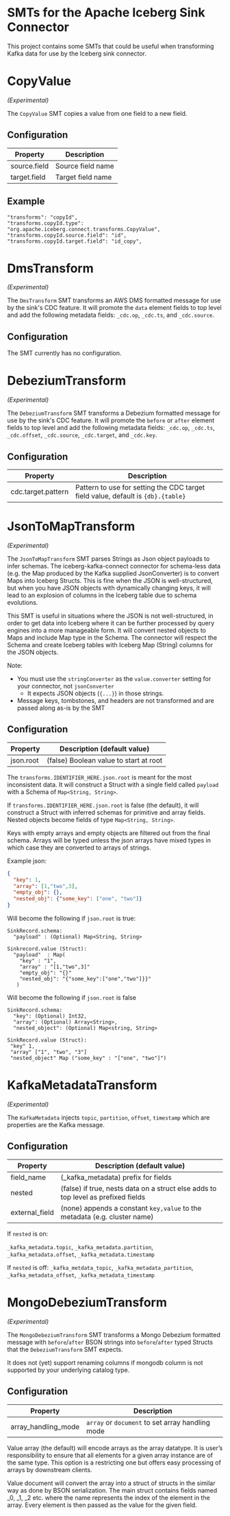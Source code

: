 <!--
  - Licensed to the Apache Software Foundation (ASF) under one
  - or more contributor license agreements.  See the NOTICE file
  - distributed with this work for additional information
  - regarding copyright ownership.  The ASF licenses this file
  - to you under the Apache License, Version 2.0 (the
  - "License"); you may not use this file except in compliance
  - with the License.  You may obtain a copy of the License at
  -
  -   http://www.apache.org/licenses/LICENSE-2.0
  -
  - Unless required by applicable law or agreed to in writing,
  - software distributed under the License is distributed on an
  - "AS IS" BASIS, WITHOUT WARRANTIES OR CONDITIONS OF ANY
  - KIND, either express or implied.  See the License for the
  - specific language governing permissions and limitations
  - under the License.
  -->

# SMTs for the Apache Iceberg Sink Connector

This project contains some SMTs that could be useful when transforming Kafka data for use by
the Iceberg sink connector.

# CopyValue
_(Experimental)_

The `CopyValue` SMT copies a value from one field to a new field.

## Configuration

| Property         | Description       |
|------------------|-------------------|
| source.field     | Source field name |
| target.field     | Target field name |

## Example

```
"transforms": "copyId",
"transforms.copyId.type": "org.apache.iceberg.connect.transforms.CopyValue",
"transforms.copyId.source.field": "id",
"transforms.copyId.target.field": "id_copy",
```

# DmsTransform
_(Experimental)_

The `DmsTransform` SMT transforms an AWS DMS formatted message for use by the sink's CDC feature.
It will promote the `data` element fields to top level and add the following metadata fields:
`_cdc.op`, `_cdc.ts`, and `_cdc.source`.

## Configuration

The SMT currently has no configuration.

# DebeziumTransform
_(Experimental)_

The `DebeziumTransform` SMT transforms a Debezium formatted message for use by the sink's CDC feature.
It will promote the `before` or `after` element fields to top level and add the following metadata fields:
`_cdc.op`, `_cdc.ts`, `_cdc.offset`, `_cdc.source`, `_cdc.target`, and `_cdc.key`.

## Configuration

| Property            | Description                                                                       |
|---------------------|-----------------------------------------------------------------------------------|
| cdc.target.pattern  | Pattern to use for setting the CDC target field value, default is `{db}.{table}`  |

# JsonToMapTransform
_(Experimental)_

The `JsonToMapTransform` SMT parses Strings as Json object payloads to infer schemas.  The iceberg-kafka-connect
connector for schema-less data (e.g. the Map produced by the Kafka supplied JsonConverter) is to convert Maps into Iceberg
Structs.  This is fine when the JSON is well-structured, but when you have JSON objects with dynamically
changing keys, it will lead to an explosion of columns in the Iceberg table due to schema evolutions.

This SMT is useful in situations where the JSON is not well-structured, in order to get data into Iceberg where
it can be further processed by query engines into a more manageable form. It will convert nested objects to
Maps and include Map type in the Schema.  The connector will respect the Schema and create Iceberg tables with Iceberg
Map (String) columns for the JSON objects.

Note:

- You must use the `stringConverter` as the `value.converter` setting for your connector, not `jsonConverter`
  - It expects JSON objects (`{...}`) in those strings.
- Message keys, tombstones, and headers are not transformed and are passed along as-is by the SMT

## Configuration

| Property             | Description  (default value)             |
|----------------------|------------------------------------------|
| json.root | (false) Boolean value to start at root   |

The `transforms.IDENTIFIER_HERE.json.root` is meant for the most inconsistent data.  It will construct a Struct with a single field
called `payload` with a Schema of `Map<String, String>`.

If `transforms.IDENTIFIER_HERE.json.root` is false (the default), it will construct a Struct with inferred schemas for primitive and
array fields.  Nested objects become fields of type `Map<String, String>`.

Keys with empty arrays and empty objects are filtered out from the final schema.  Arrays will be typed unless the
json arrays have mixed types in which case they are converted to arrays of strings.

Example json:

```json
{
  "key": 1, 
  "array": [1,"two",3],
  "empty_obj": {},
  "nested_obj": {"some_key": ["one", "two"]}
}
```

Will become the following if `json.root` is true:

```
SinkRecord.schema: 
  "payload" : (Optional) Map<String, String>
  
Sinkrecord.value (Struct): 
  "payload"  : Map(
    "key" : "1",
    "array" : "[1,"two",3]"
    "empty_obj": "{}"
    "nested_obj": "{"some_key":["one","two"]}}"
   )
```

Will become the following if `json.root` is false

```
SinkRecord.schema: 
  "key": (Optional) Int32,
  "array": (Optional) Array<String>,
  "nested_object": (Optional) Map<string, String>
  
SinkRecord.value (Struct):
 "key" 1, 
 "array" ["1", "two", "3"] 
 "nested_object" Map ("some_key" : "["one", "two"]") 
```

# KafkaMetadataTransform
_(Experimental)_

The `KafkaMetadata` injects `topic`, `partition`, `offset`, `timestamp` which are properties are the Kafka message.

## Configuration

| Property       | Description (default value)                                                       |
|----------------|-----------------------------------------------------------------------------------|
| field_name     | (_kafka_metadata) prefix for fields                                               | 
| nested         | (false) if true, nests data on a struct else adds to top level as prefixed fields |
| external_field | (none) appends a constant `key,value` to the metadata (e.g. cluster name)         | 

If `nested` is on:

`_kafka_metadata.topic`, `_kafka_metadata.partition`, `_kafka_metadata.offset`, `_kafka_metadata.timestamp`

If `nested` is off:
`_kafka_metdata_topic`, `_kafka_metadata_partition`, `_kafka_metadata_offset`, `_kafka_metadata_timestamp`

# MongoDebeziumTransform
_(Experimental)_ 

The `MongoDebeziumTransform` SMT transforms a Mongo Debezium formatted message with `before`/`after` BSON
strings into `before`/`after` typed Structs that the `DebeziumTransform` SMT expects. 

It does not (yet) support renaming columns if mongodb column is not supported by your underlying 
catalog type.  

## Configuration

| Property            | Description                                      |
|---------------------|--------------------------------------------------|
| array_handling_mode  | `array` or `document` to set array handling mode |

Value array (the default) will encode arrays as the array datatype. It is user’s responsibility to ensure that 
all elements for a given array instance are of the same type. This option is a restricting one but offers 
easy processing of arrays by downstream clients.

Value document will convert the array into a struct of structs in the similar way as done by BSON serialization. 
The main struct contains fields named _0, _1, _2 etc. where the name represents the index of the element in the array.
Every element is then passed as the value for the given field.